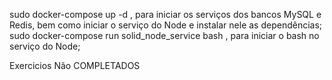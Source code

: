 sudo docker-compose up -d , para iniciar os serviços dos bancos MySQL e Redis, bem como iniciar o serviço do Node e instalar nele as dependências;
sudo docker-compose run solid_node_service bash , para iniciar o bash no serviço do Node;

Exercicios Não COMPLETADOS
